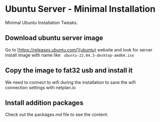 # Ubuntu Server - Minimal Installation

Minimal Ubuntu Installation Tweaks.

## Download ubuntu server image

Go to [https://releases.ubuntu.com/](ubuntu) website and look for server install image with name like `	ubuntu-22.04.3-desktop-amd64.iso`

## Copy the image to fat32 usb and install it

We need to connect to wifi during the installation to save the wifi connection settings with netplan.io

## Install addition packages

Check out the packages.md file to see the content.
